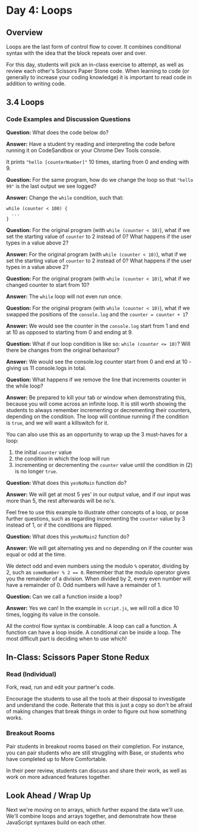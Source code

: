 # Day 4: Loops

## Overview

Loops are the last form of control flow to cover. It combines conditional syntax with the idea that the block repeats over and over.

For this day, students will pick an in-class exercise to attempt, as well as review each other's Scissors Paper Stone code. When learning to code (or generally to increase your coding knowledge) it is important to read code in addition to writing code.

## 3.4 Loops

### Code Examples and Discussion Questions

**Question:** What does the code below do?

**Answer:** Have a student try reading and interpreting the code before running it on CodeSandbox or your Chrome Dev Tools console.

It prints `"hello [counterNumber]"` 10 times, starting from 0 and ending with 9.

**Question:** For the same program, how do we change the loop so that `"hello 99"` is the last output we see logged?

**Answer:** Change the `while` condition, such that:

```
while (counter < 100) {
  ...
}
```

**Question:** For the original program (with `while (counter < 10)`), what if we set the starting value of `counter` to 2 instead of 0? What happens if the user types in a value above 2?

**Answer:** For the original program (with `while (counter < 10)`), what if we set the starting value of `counter` to 2 instead of 0? What happens if the user types in a value above 2?

**Question:** For the original program (with `while (counter < 10)`), what if we changed counter to start from 10?

**Answer:** The `while` loop will not even run once.

**Question:** For the original program (with `while (counter < 10)`), what if we swapped the positions of the `console.log` and the `counter = counter + 1`?

**Answer:**  We would see the counter in the `console.log` start from 1 and end at 10 as opposed to starting from 0 and ending at 9.

**Question:** What if our loop condition is like so: `while (counter <= 10)`? Will there be changes from the original behaviour?

**Answer:** We would see the console.log counter start from 0 and end at 10 - giving us 11 console.logs in total.

**Question:** What happens if we remove the line that increments counter in the while loop?

**Answer:** Be prepared to kill your tab or window when demonstrating this, because you will come across an infinite loop. It is still worth showing the students to always remember incrementing or decrementing their counters, depending on the condition. The loop will continue running if the condition is `true`, and we will want a killswitch for it.

You can also use this as an opportunity to wrap up the 3 must-haves for a loop:

1. the initial `counter` value
2. the condition in which the loop will run
3. incrementing or decrementing the `counter` value until the condition in (2) is no longer `true`.

**Question:** What does this `yesNoMain` function do?

**Answer:** We will get at most 5 yes' in our output value, and if our input was more than 5, the rest afterwards will be no's.

Feel free to use this example to illustrate other concepts of a loop, or pose further questions, such as regarding incrementing the `counter` value by 3 instead of 1, or if the conditions are flipped.

**Question:** What does this `yesNoMain2` function do?

**Answer:** We will get alternating yes and no depending on if the counter was equal or odd at the time.

We detect odd and even numbers using the modulo `%` operator, dividing by 2, such as `someNumber % 2 == 0`. Remember that the modulo operator gives you the remainder of a division. When divided by 2, every even number will have a remainder of 0. Odd numbers will have a remainder of 1.

**Question:** Can we call a function inside a loop?

**Answer:** Yes we can! In the example in `script.js`, we will roll a dice 10 times, logging its value in the console.

All the control flow syntax is combinable. A loop can call a function. A function can have a loop inside. A conditional can be inside a loop. The most difficult part is deciding when to use which!

## In-Class: Scissors Paper Stone Redux

### Read (Individual) 

Fork, read, run and edit your partner's code.

Encourage the students to use all the tools at their disposal to investigate and understand the code. Reiterate that this is just a copy so don't be afraid of making changes that break things in order to figure out how something works.

### Breakout Rooms

Pair students in breakout rooms based on their completion. For instance, you can pair students who are still struggling with Base, or students who have completed up to More Comfortable.

In their peer review, students can discuss and share their work, as well as work on more advanced features together.

## Look Ahead / Wrap Up

Next we're moving on to arrays, which further expand the data we'll use. We'll combine loops and arrays together, and demonstrate how these JavaScript syntaxes build on each other.